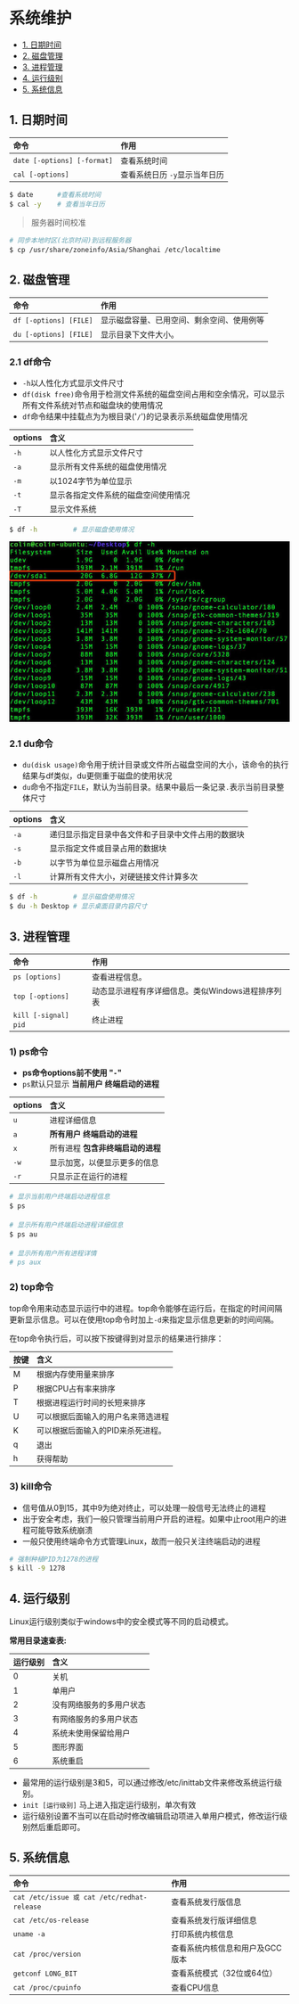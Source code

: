 # 系统维护

* [1. 日期时间](#1-日期时间) 
* [2. 磁盘管理](#2-磁盘管理)
* [3. 进程管理](#3-进程管理)
* [4. 运行级别](#4-运行级别)
* [5. 系统信息](#5-系统信息)

## 1. 日期时间

命令|作用
:-|:-
`date [-options] [-format]`|查看系统时间
`cal [-options]`| 查看系统日历 `-y`显示当年日历

```sh
$ date      #查看系统时间
$ cal -y    # 查看当年日历
```

> 服务器时间校准

```sh
# 同步本地时区(北京时间)到远程服务器
$ cp /usr/share/zoneinfo/Asia/Shanghai /etc/localtime
```

## 2. 磁盘管理

命令|作用
:-|:-
`df [-options] [FILE]`|显示磁盘容量、已用空间、剩余空间、使用例等
`du [-options] [FILE]`|显示目录下文件大小。

### 2.1 df命令

* `-h`以人性化方式显示文件尺寸
* `df(disk free)`命令用于检测文件系统的磁盘空间占用和空余情况，可以显示所有文件系统对节点和磁盘块的使用情况
* `df`命令结果中挂载点为为根目录('`/`')的记录表示系统磁盘使用情况

options|含义
:-|:-
`-h`|以人性化方式显示文件尺寸
`-a`|显示所有文件系统的磁盘使用情况
`-m`|以1024字节为单位显示
`-t`|显示各指定文件系统的磁盘空间使用情况
`-T`|显示文件系统

```sh
$ df -h         # 显示磁盘使用情况
```

![df使用](../img/part1/df.jpg)

### 2.1 du命令
* `du(disk usage)`命令用于统计目录或文件所占磁盘空间的大小，该命令的执行结果与df类似，du更侧重于磁盘的使用状况
* `du`命令不指定`FILE`，默认为当前目录。结果中最后一条记录`.`表示当前目录整体尺寸

options|含义
:-|:-
`-a`|递归显示指定目录中各文件和子目录中文件占用的数据块
`-s`|显示指定文件或目录占用的数据块
`-b`|以字节为单位显示磁盘占用情况
`-l`|计算所有文件大小，对硬链接文件计算多次


```sh
$ df -h         # 显示磁盘使用情况
$ du -h Desktop # 显示桌面目录内容尺寸
```

## 3. 进程管理

命令|作用
:-|:-
`ps [options]`|查看进程信息。
`top [-options]`|动态显示进程有序详细信息。类似Windows进程排序列表
`kill [-signal] pid`|终止进程

### 1) ps命令
* **ps命令options前不使用 "`-`"**
* `ps`默认只显示 **当前用户 终端启动的进程** 

options|含义
:-|:-
`u` | 进程详细信息
`a` | **所有用户 终端启动的进程**
`x` | 所有进程 **包含非终端启动的进程**
`-w`|显示加宽，以便显示更多的信息
`-r`|只显示正在运行的进程

```sh
# 显示当前用户终端启动进程信息
$ ps

# 显示所有用户终端启动进程详细信息
$ ps au

# 显示所有用户所有进程详情
# ps aux
```

### 2) top命令
top命令用来动态显示运行中的进程。top命令能够在运行后，在指定的时间间隔更新显示信息。可以在使用top命令时加上`-d`来指定显示信息更新的时间间隔。

在top命令执行后，可以按下按键得到对显示的结果进行排序：

按键|含义
:-|:-
M|根据内存使用量来排序
P|根据CPU占有率来排序
T|根据进程运行时间的长短来排序
U|可以根据后面输入的用户名来筛选进程
K|可以根据后面输入的PID来杀死进程。
q|退出
h|获得帮助

### 3) kill命令

* 信号值从0到15，其中9为绝对终止，可以处理一般信号无法终止的进程
* 出于安全考虑，我们一般只管理当前用户开启的进程。如果中止root用户的进程可能导致系统崩溃
* 一般只使用终端命令方式管理Linux，故而一般只关注终端启动的进程

```sh
# 强制种植PID为1278的进程
$ kill -9 1278
```

## 4. 运行级别
Linux运行级别类似于windows中的安全模式等不同的启动模式。

**常用目录速查表:**

| 运行级别 | 含义 |
|:-|:-|
|0|关机|
|1|单用户|
|2|没有网络服务的多用户状态|
|3|有网络服务的多用户状态|
|4|系统未使用保留给用户|
|5|图形界面|
|6|系统重启|

* 最常用的运行级别是3和5，可以通过修改/etc/inittab文件来修改系统运行级别。
* `init [运行级别]`	马上进入指定运行级别，单次有效
* 运行级别设置不当可以在启动时修改编辑启动项进入单用户模式，修改运行级别然后重启即可。

## 5. 系统信息
命令|作用
:-|:-
`cat /etc/issue 或 cat /etc/redhat-release`|查看系统发行版信息
`cat /etc/os-release`|查看系统发行版详细信息
`uname -a`|打印系统内核信息
`cat /proc/version`|查看系统内核信息和用户及GCC版本
`getconf LONG_BIT`|查看系统模式（32位或64位）
`cat /proc/cpuinfo`|查看CPU信息